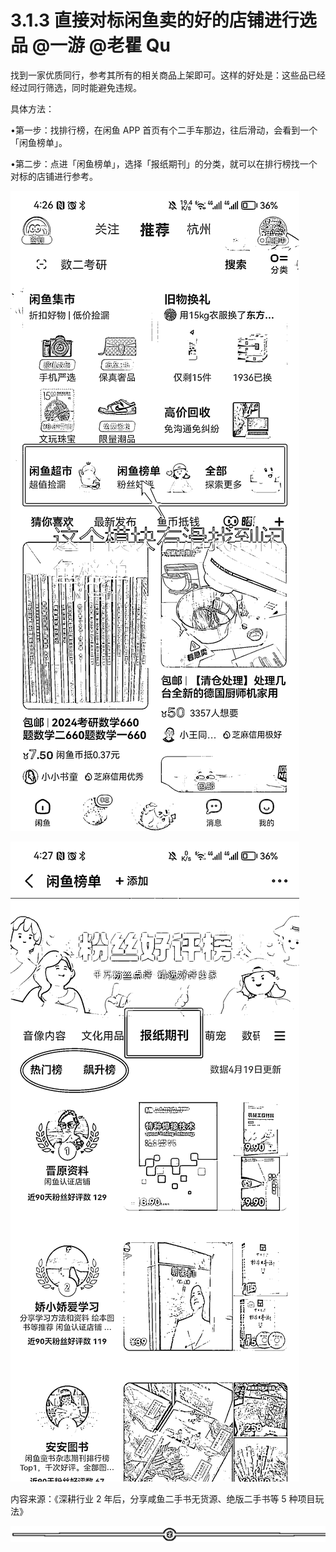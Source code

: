 # 3.1.3 直接对标闲鱼卖的好的店铺进行选品 @一游 @老瞿 Qu

找到一家优质同行，参考其所有的相关商品上架即可。这样的好处是：这些品已经经过同行筛选，同时能避免违规。

具体方法：

•第一步：找排行榜，在闲鱼 APP 首页有个二手车那边，往后滑动，会看到一个「闲鱼榜单」。

•第二步：点进「闲鱼榜单」，选择「报纸期刊」的分类，就可以在排行榜找一个对标的店铺进行参考。

![](img/63b9048623bf9e8c259fafb439b595f4.png)

![](img/0896174c5f6b5b1c36d68699d00c533a.png)

内容来源：《深耕行业 2 年后，分享咸鱼二手书无货源、绝版二手书等 5 种项目玩法》

![](img/ab7dc6b1e88a35f9e4a63d42b13ad5e2.png)